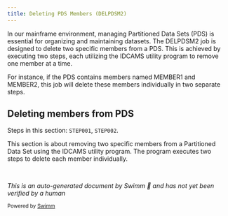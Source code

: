 ```yaml
---
title: Deleting PDS Members (DELPDSM2)
---
```

In our mainframe environment, managing Partitioned Data Sets (PDS) is essential for organizing and maintaining datasets. The DELPDSM2 job is designed to delete two specific members from a PDS. This is achieved by executing two steps, each utilizing the IDCAMS utility program to remove one member at a time.

For instance, if the PDS contains members named MEMBER1 and MEMBER2, this job will delete these members individually in two separate steps.

## Deleting members from PDS

Steps in this section: `STEP001`, `STEP002`.

This section is about removing two specific members from a Partitioned Data Set using the IDCAMS utility program. The program executes two steps to delete each member individually.

&nbsp;

*This is an auto-generated document by Swimm 🌊 and has not yet been verified by a human*

<SwmMeta version="3.0.0" repo-id="Z2l0aHViJTNBJTNBbWFpbmZyYW1lJTNBJTNBU3dpbW0tRGVtbw==" repo-name="mainframe"><sup>Powered by [Swimm](/)</sup></SwmMeta>
